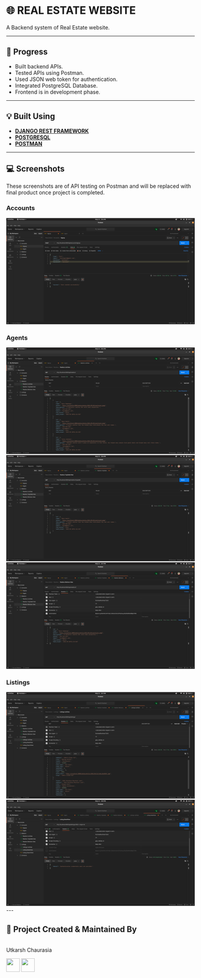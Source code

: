 # 🌐 REAL ESTATE WEBSITE

A Backend system of Real Estate website.

---

## :memo: Progress

- Built backend APIs.
- Tested APIs using Postman.
- Used JSON web token for authentication.
- Integrated PostgreSQL Database.
- Frontend is in development phase.

---

## :bulb: Built Using

- [**DJANGO REST FRAMEWORK**](https://www.django-rest-framework.org/)
- [**POSTGRESQL**](https://www.postgresql.org/)
- [**POSTMAN**](https://www.postman.com/)

---

## :computer: Screenshots

These screenshots are of API testing on Postman and will be replaced with final product once project is completed.

### Accounts
<img src="media/images/1.png"/>

### Agents
<img src="media/images/2.png"/>
<img src="media/images/3.png"/>
<img src="media/images/4.png"/>

### Listings
<img src="media/images/6.png"/>
<img src="media/images/7.png"/>
---

## :man: Project Created & Maintained By

<img src = "https://avatars2.githubusercontent.com/u/47274683?s=460&u=d0f1b40291f480413ce4ac9a96b6d4603289844e&v=4"  height="120" alt=""> <br>Utkarsh Chaurasia
<p>
<a href = "https://github.com/UtkarshChaurasia"><img src = "http://www.iconninja.com/files/241/825/211/round-collaboration-social-github-code-circle-network-icon.svg" width="36" height = "36"/></a>
<a href = "https://www.linkedin.com/in/utkarshchaurasia/">
<img src = "http://www.iconninja.com/files/863/607/751/network-linkedin-social-connection-circular-circle-media-icon.svg" width="36" height="36"/>
</a>
</p>
